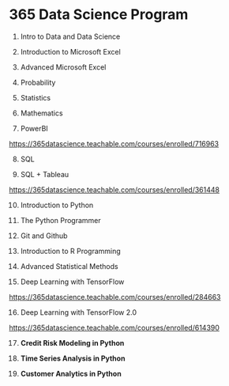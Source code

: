 # 365 Data Science Program

1. Intro to Data and Data Science

2. Introduction to Microsoft Excel

3. Advanced Microsoft Excel

4. Probability

5. Statistics

6. Mathematics

7. PowerBI

<https://365datascience.teachable.com/courses/enrolled/716963>

8. SQL

9. SQL + Tableau

<https://365datascience.teachable.com/courses/enrolled/361448>

10. Introduction to Python

11. The Python Programmer

12. Git and Github

13. Introduction to R Programming

14. Advanced Statistical Methods

15. Deep Learning with TensorFlow

<https://365datascience.teachable.com/courses/enrolled/284663>

16. Deep Learning with TensorFlow 2.0

<https://365datascience.teachable.com/courses/enrolled/614390>

17. **Credit Risk Modeling in Python**

18. **Time Series Analysis in Python**

19. **Customer Analytics in Python**
